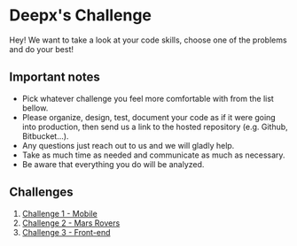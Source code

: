# Deepx's Challenge

Hey! We want to take a look at your code skills, choose one of the problems and do your best!

## Important notes

* Pick whatever challenge you feel more comfortable with from the list bellow.
* Please organize, design, test, document your code as if it were going into production, then send us a link to the hosted repository (e.g. Github, Bitbucket...).
* Any questions just reach out to us and we will gladly help.
* Take as much time as needed and communicate as much as necessary.
* Be aware that everything you do will be analyzed.

## Challenges

1. [Challenge 1 - Mobile](/challenge1.md)
2. [Challenge 2 - Mars Rovers](/challenge2.md)
3. [Challenge 3 - Front-end](/challenge3.md)

